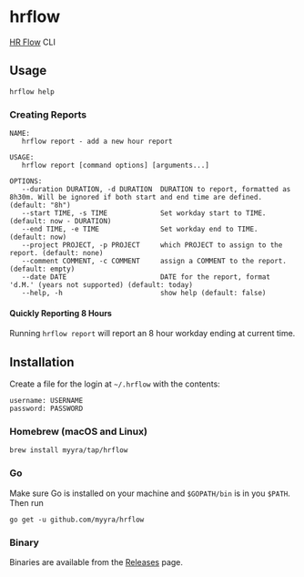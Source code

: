 # hrflow

[HR Flow](https://hrflow.accountor.fi/) CLI

## Usage

`hrflow help`

### Creating Reports

```
NAME:
   hrflow report - add a new hour report

USAGE:
   hrflow report [command options] [arguments...]

OPTIONS:
   --duration DURATION, -d DURATION  DURATION to report, formatted as 8h30m. Will be ignored if both start and end time are defined. (default: "8h")
   --start TIME, -s TIME             Set workday start to TIME. (default: now - DURATION)
   --end TIME, -e TIME               Set workday end to TIME. (default: now)
   --project PROJECT, -p PROJECT     which PROJECT to assign to the report. (default: none)
   --comment COMMENT, -c COMMENT     assign a COMMENT to the report. (default: empty)
   --date DATE                       DATE for the report, format 'd.M.' (years not supported) (default: today)
   --help, -h                        show help (default: false)
```

#### Quickly Reporting 8 Hours

Running `hrflow report` will report an 8 hour workday ending at current time.

## Installation

Create a file for the login at `~/.hrflow` with the contents:

```
username: USERNAME
password: PASSWORD
```

### Homebrew (macOS and Linux)

```
brew install myyra/tap/hrflow
```

### Go

Make sure Go is installed on your machine and `$GOPATH/bin` is in you `$PATH`. Then run

```
go get -u github.com/myyra/hrflow
```

### Binary

Binaries are available from the [Releases](https://github.com/myyra/hrflow/releases) page.
